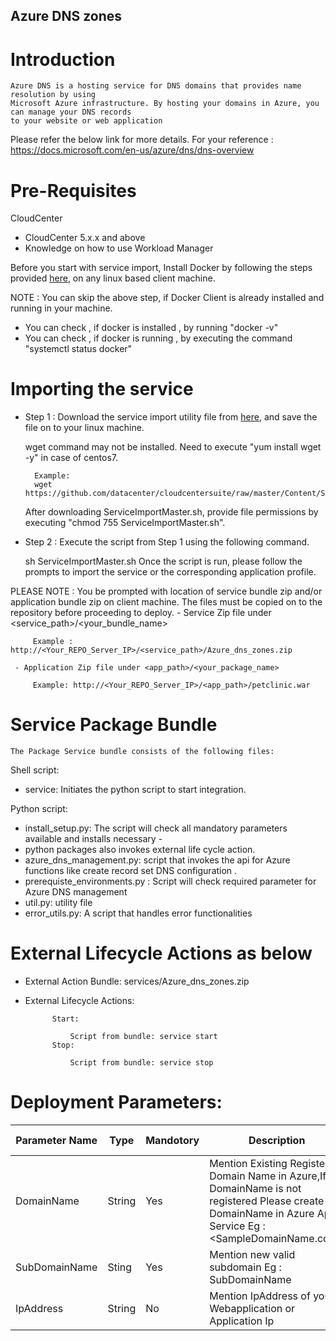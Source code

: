 ## Azure DNS zones  


# Introduction
    Azure DNS is a hosting service for DNS domains that provides name resolution by using 
    Microsoft Azure infrastructure. By hosting your domains in Azure, you can manage your DNS records
    to your website or web application

Please refer the below link for more details.
For your reference : https://docs.microsoft.com/en-us/azure/dns/dns-overview

# Pre-Requisites
 CloudCenter
   - CloudCenter 5.x.x and above
   - Knowledge on how to use Workload Manager

Before you start with service import, Install Docker by following the steps provided [here](https://wwwin-github.cisco.com/CloudCenterSuite/Content-Factory/raw/master/dockerimages/Steps%20for%20Installation%20of%20Docker%20CE%20on%20CentOS7_V2.docx), on any linux based client machine.

NOTE : You can skip the above step, if Docker Client is already installed and running in your machine.

- You can check , if docker is installed , by running "docker -v"
- You can check , if docker is running , by executing the command "systemctl status docker"

# Importing the service

- Step 1 : Download the service import utility file from [here](https://raw.githubusercontent.com/datacenter/cloudcentersuite/master/Content/Scripts/ServiceImportMaster.sh), and save the file on to your linux machine.

    wget command may not be installed. Need to execute "yum install wget -y" in case of centos7.

        Example:  
        wget https://github.com/datacenter/cloudcentersuite/raw/master/Content/Scripts/ServiceImportMaster.sh
        
    After downloading ServiceImportMaster.sh, provide file permissions by executing "chmod 755 ServiceImportMaster.sh".

- Step 2 : Execute the script from Step 1 using the following command.

    sh ServiceImportMaster.sh
    Once the script is run, please follow the prompts to import the service or the corresponding application profile.

PLEASE NOTE : You be prompted with location of service bundle zip and/or application bundle zip on client machine. The files must be copied on to the repository before proceeding to deploy.
     - Service Zip file under <service_path>/<your_bundle_name>
                
         Example : http://<Your_REPO_Server_IP>/<service_path>/Azure_dns_zones.zip 

     - Application Zip file under <app_path>/<your_package_name>
        
         Example: http://<Your_REPO_Server_IP>/<app_path>/petclinic.war
# Service Package Bundle
    The Package Service bundle consists of the following files:

Shell script:

   - service: Initiates the python script to start integration.

Python script:

- install_setup.py: The script will check all mandatory parameters available and installs necessary - 
- python packages also invokes external life cycle action.
- azure_dns_management.py: script that invokes the api for Azure functions like create record set DNS configuration .
- prerequiste_environments.py : Script will check required parameter for Azure DNS management
- util.py: utility file
- error_utils.py: A script that handles error functionalities
# External Lifecycle Actions as below
- External Action Bundle:  services/Azure_dns_zones.zip
- External Lifecycle Actions:

            Start:
			
                Script from bundle: service start
            Stop:
			
                Script from bundle: service stop
# Deployment Parameters:

| Parameter Name | Type | Mandotory | Description | Allowed Value | Default Value | 
| ---- |----| ----| ---- | ---- | ----|
| DomainName |	String | Yes|	Mention Existing Registered Domain Name in Azure,If DomainName is not registered Please create a DomainName in Azure App Service Eg : <SampleDomainName.com>|
|SubDomainName | Sting | Yes | Mention new  valid subdomain Eg : SubDomainName| | |
|IpAddress |String |No| Mention IpAddress of your Webapplication or Application Ip | | 